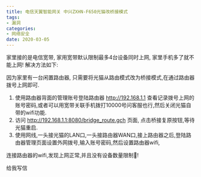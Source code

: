 ```yaml
---
title: 电信天翼智能网关 中兴ZXHN-F650光猫改桥接模式
tags: 
- 漏洞
categories:
- 网络安全
date: 2020-03-05
---
```


家里接的是电信宽带, 家用宽带默认限制最多4台设备同时上网, 家里手机多了就不能上网! 解决方法如下:

因为家里有一台闲置路由器, 只需要将光猫从路由模式改为桥接模式,在通过路由器拨号上网即可.

1. 使用路由器背面的管理账号登陆路由器 http://192.168.1.1 查看记录拨号上网的账号密码,或者可以用宽带关联手机拨打10000号问客服也行,然后关闭光猫自带的wifi功能.
2. 访问 http://192.168.1.1:8080/bridge_route.gch 页面, 点击桥接复原按钮,等待光猫重启.
3. 使用网线,一头接光猫的LAN口,一头接路由器WAN口,接上路由器之后,登陆路由器管理页面设置外网拨号,输入账号密码,然后设置路由器wifi,

连接路由器的wifi,发现上网正常,并且没有设备数量限制🚫! 

<a target="_blank" href="http://mail.qq.com/cgi-bin/qm_share?t=qm_mailme&email=o5aRkJObl5WbluPS0o3AzM4" style="text-decoration:none;">给我写信</a>